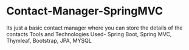 # Contact-Manager-SpringMVC

Its just a basic contact manager where you can store the details of the contacts
Tools and Technologies Used- Spring Boot, Spring MVC, Thymleaf, Bootstrap, JPA, MYSQL
